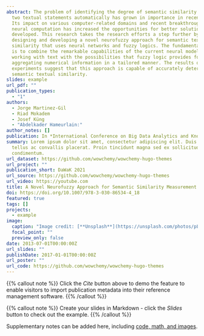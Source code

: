 ```yaml
---
abstract: The problem of identifying the degree of semantic similarity between
  two textual statements automatically has grown in importance in recent times.
  Its impact on various computer-related domains and recent breakthroughs in
  neural computation has increased the opportunities for better solutions to be
  developed. This research takes the research efforts a step further by
  designing and developing a novel neurofuzzy approach for semantic textual
  similarity that uses neural networks and fuzzy logics. The fundamental notion
  is to combine the remarkable capabilities of the current neural models for
  working with text with the possibilities that fuzzy logic provides for
  aggregating numerical information in a tailored manner. The results of our
  experiments suggest that this approach is capable of accurately determining
  semantic textual similarity.
slides: example
url_pdf: ""
publication_types:
  - "1"
authors:
  - Jorge Martinez-Gil
  - Riad Mokadem
  - Josef Küng
  - "Abdelkader Hameurlain:"
author_notes: []
publication: In *International Conference on Big Data Analytics and Knowledge Discovery*
summary: Lorem ipsum dolor sit amet, consectetur adipiscing elit. Duis posuere
  tellus ac convallis placerat. Proin tincidunt magna sed ex sollicitudin
  condimentum.
url_dataset: https://github.com/wowchemy/wowchemy-hugo-themes
url_project: ""
publication_short: DaWaK 2021
url_source: https://github.com/wowchemy/wowchemy-hugo-themes
url_video: https://youtube.com
title: A Novel Neurofuzzy Approach for Semantic Similarity Measurement
doi: https://doi.org/10.1007/978-3-030-86534-4_18
featured: true
tags: []
projects:
  - example
image:
  caption: "Image credit: [**Unsplash**](https://unsplash.com/photos/pLCdAaMFLTE)"
  focal_point: ""
  preview_only: false
date: 2013-07-01T00:00:00Z
url_slides: ""
publishDate: 2017-01-01T00:00:00Z
url_poster: ""
url_code: https://github.com/wowchemy/wowchemy-hugo-themes
---
```


{{% callout note %}}
Click the _Cite_ button above to demo the feature to enable visitors to import publication metadata into their reference management software.
{{% /callout %}}

{{% callout note %}}
Create your slides in Markdown - click the _Slides_ button to check out the example.
{{% /callout %}}

Supplementary notes can be added here, including [code, math, and images](https://wowchemy.com/docs/writing-markdown-latex/).
